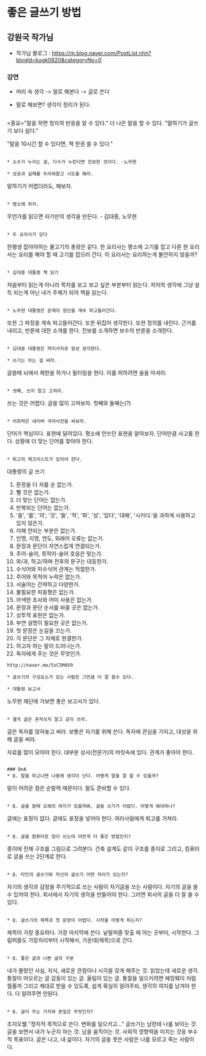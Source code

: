 # 좋은 글쓰기 방법 
## 강원국 작가님
* 작가님 블로그 : https://m.blog.naver.com/PostList.nhn?blogId=kugk0820&categoryNo=0

### 강연
* 머리 속 생각 -> 말로 해본다 -> 글로 쓴다

* 말로 해보면? 생각이 정리가 된다. 
  ```
<중요>"말을 하면 청자의 반응을 알 수 있다." 더 나은 말을 할 수 있다. 
"말하기가 글쓰기 보다 쉽다."
  
"말을 10시간 할 수 있다면, 책 한권 쓸 수 있다."
  ```

* 소수가 누리는 걸, 다수가 누린다면 진보한 것이다. -노무현

* 성공과 실패를 두려워말고 시도를 해라. 
```
말하기가 어렵더라도, 해보자.
```

* 평소에 하자.
```
무언가를 읽으면 자기만의 생각을 만든다. - 김대중, 노무현
```

* 두 요리사가 있다
```
한평생 잡아야하는 물고기의 총량은 같다.
한 요리사는 평소에 고기를 잡고
다른 한 요리사는 요리를 해야 할 때 고기를 잡으러 간다.
이 요리사는 요리하는게 불안하지 않을까?
```

* 김대중 대통령 책 읽기
```
처음부터 읽는게 아니라 목차를 보고 보고 싶은 부분부터 읽는다. 저자의 생각에 그냥 설득 되는게 아닌 내가 주체가 되어 책을 읽는다.
```

* 노무현 대통령은 문제의 원인을 계속 파고들어간다.
```
또한 그 파장을 계속 파고들어간다.
또한 뒤집어 생각한다.
또한 정의를 내린다. 근거를 내리고, 반론에 대한 소개를 한다. 진보를 소개하면 보수의 반론을 소개한다.
```

* 김대중 대통령은 역지사지로 항상 생각한다.

* 쓰기는 아는 걸 써라.
```
글쓸때 뇌에서 제한을 하거나 필터링을 한다. 이를 피하려면 술을 마셔라.
```

* 셋째, 쓰지 말고 고쳐라.
```
쓰는 것은 어렵다. 글을 많이 고쳐보자.
첫째와 둘째는(?)
```

* 어휘력은 네이버 국어사전을 써보라.
```
단어가 핵심이다. 표현에 달려있다.
평소에 안쓰던 표현을 알아보자.
단어만큼 사고를 한다.
상황에 더 맞는 단어를 찾아야 한다.
```

* 퇴고의 체크리스트가 있어야 한다.
```
대통령의 글 쓰기
1. 문장을 더 자를 순 없는가.
2. 뺄 것은 없는가.
3. 더 맞는 단어는 없는가.
4. 반복되는 단어는 없는가.
5. '을', '를', '의', '것', '들', '적', '화', '성', '있다', '대해', '시키다.'을 과하게 사용하고 있지 않은가.
6. 이해 안되는 부분은 없는가.
7. 인명, 지명, 연도, 외래어 오류는 없는가.
8. 문장과 문단이 자연스럽게 연결되는가.
9. 주어-술어, 목적어-술어 호응은 맞는가.
10. 와/과, 하고/하며 전후의 문구는 대등한가.
11. 수식어와 피수식어 관계는 적절한가.
12. 주어와 목적어 누락은 없는가.
13. 서술어는 간략하고 다양한가.
14. 불필요한 피동형은 없는가. 
15. 어색한 조사와 어미 사용은 없는가.
16. 문장과 문단 순서를 바꿀 곳은 없는가. 
17. 상투적 표현은 없는가.
18. 부연 설명이 필요한 곳은 없는가.
19. 첫 문장은 눈길을 끄는가.
20. 각 문단은 그 자체로 완결한가.
21. 하고자 하는 말이 드러나는가.
22. 독자에게 주는 것은 무엇인가.
```
http://naver.me/5sC5MdV9

* 글쓰기의 구성요소가 있는 사람은 그만큼 더 잘 쓸수 있다.

* 대통령 보고서 
```
노무현 재단에 가보면 좋은 보고서가 있다.
```

* 결국 글은 혼자쓰지 말고 같이 쓰라.
```
글은 독자를 앉혀놓고 써라.
보통은 자기를 위해 쓴다.
독자에 관심을 가지고, 대상을 위해 글을 써라.

자료를 많이 모아야 한다. 대부분 상사(전문가)의 머릿속에 있다. 관계가 좋아야 한다. 
```

### QnA
* Q. 말을 하고나면 나중에 생각이 난다. 어떻게 말을 잘 할 수 있을까?
```
말이 어려운 점은 순발력 때문이다.
말도 준비할 수 있다.
```

* Q. 글을 쓸때 오해의 여지가 있을까봐, 글을 쓰기가 어렵다. 어떻게 해야하나?
```
글에는 표정이 없다. 글에도 표정을 넣어야 한다.
여러사람에게 퇴고를 거쳐라.
```

* Q. 글을 컴퓨터로 많이 쓰는데 어떤게 더 좋은 방법인지?
```
종이에 전체 구조를 그림으로 그려본다. 건축 설계도 같이 구조를 종이로 그리고, 컴퓨터로 글을 쓰는 2단계로 한다.
```

* Q. 타인의 글쓰기와 자신의 글쓰기 어떤 차이가 있는지?
```
자기의 생각과 감정을 주기적으로 쓰는 사람이 자기글을 쓰는 사람이다. 
자기의 글을 쓸 수 있어야 한다.
회사에서 자기의 생각을 만들어야 한다. 
그러면 회사의 글을 더 잘 쓸 수 있다.
```

* Q. 글쓰기의 제목과 첫 문장이 어렵다. 시작을 어떻게 하는지?
```
제목이 가장 중요하다. 가장 마지막에 쓴다.
낱말퍼즐 맞출 때 아는 곳부터, 시작한다. 그림퍼즐도 가장자리부터 시작해서, 가운데(제목)으로 간다. 
```

* Q. 좋은 글과 나쁜 글의 구분
```
내가 몰랐던 사실, 지식, 새로운 관점이나 시각을 갖게 해주는 것.
읽었는데 새로운 생각. 통찰이 떠오르는 글
감동이 있는 글. 울림이 있는 글.
통찰을 일으키려면 헤밍웨이 처럼 뭘줄까 그리고 제대로 받을 수 있도록, 쉽게 확실히 알려주되, 생각의 여지를 남겨야 한다. 
다 알려주면 안된다. 
```

* Q. 글이 주는 가치와 본질은 무엇인지?
```
조지오웰 "정치적 목적으로 쓴다. 변화를 일으키고..." 
글쓰기는 남한테 나를 보이는 것. 글을 보면서 내가 누군지 아는 것. 
남을 움직이는 것. 사회적 영향력을 미치는 것응 부수적 목표이다.
글은 나고, 내 삶이다. 
자기의 글을 못쓴 사람은 나를 모르고 죽는 사람이다.
```
